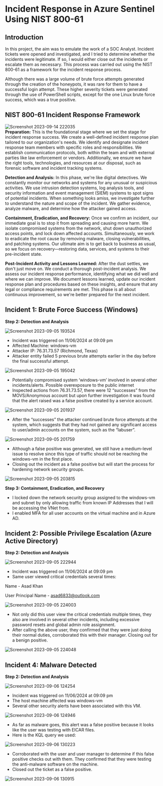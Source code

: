 # Incident Response in Azure Sentinel Using NIST 800-61
## Introduction
In this project, the aim was to emulate the work of a SOC Analyst. Incident tickets were opened and investigated, and I tried to determine whether the incidents were legitimate. If so, I would either close out the incidents or escalate them as necessary. This process was carried out using the NIST 800-61 as a framework for the incident response process.

Although there was a large volume of brute force attempts generated through the creation of the honeypots, it was rare for them to have a successful login attempt. These higher severity tickets were generated through the use of PowerShell scripts, except for the one Linux brute force success, which was a true positive.

## NIST 800-61 Incident Response Framework
![Screenshot 2023-09-14 222035](https://github.com/Lachiecodes/Azure-Incident-Response/assets/138475757/0c2e01e8-eca0-4630-b737-445c79baaf06)<br>
**Preparation:** This is the foundational stage where we set the stage for incident response success. We create a well-defined incident response plan tailored to our organization's needs. We identify and designate incident response team members with specific roles and responsibilities. We establish communication protocols, both within the team and with external parties like law enforcement or vendors. Additionally, we ensure we have the right tools, technologies, and resources at our disposal, such as forensic software and incident tracking systems.<br>

**Detection and Analysis:** In this phase, we're like digital detectives. We constantly monitor our networks and systems for any unusual or suspicious activities. We use intrusion detection systems, log analysis tools, and security information and event management (SIEM) systems to spot signs of potential incidents. When something looks amiss, we investigate further to understand the nature and scope of the incident. We gather evidence, analyze malware, and determine how the attacker gained access.<br>

**Containment, Eradication, and Recovery:** Once we confirm an incident, our immediate goal is to stop it from spreading and causing more harm. We isolate compromised systems from the network, shut down unauthorized access points, and lock down affected accounts. Simultaneously, we work to eradicate the root cause by removing malware, closing vulnerabilities, and patching systems. Our ultimate aim is to get back to business as usual, so we focus on recovery—restoring data, services, and systems to their pre-incident state.<br>

**Post-Incident Activity and Lessons Learned:** After the dust settles, we don't just move on. We conduct a thorough post-incident analysis. We assess our incident response performance, identifying what we did well and where we can improve. We document lessons learned, update our incident response plan and procedures based on these insights, and ensure that any legal or compliance requirements are met. This phase is all about continuous improvement, so we're better prepared for the next incident.<br>

## Incident 1: Brute Force Success (Windows)
**Step 2: Detection and Analysis**

![Screenshot 2023-09-05 193524](https://github.com/asad6833/Azure-Incident-Response/blob/main/Github.png)

- Incident was triggered on 11/06/2024 at 09:09 pm
- Affected Machine: windows-vm
- Attacker IP: 76.31.73.57 (Richmond, Texas)
- Attacker entity failed 5 previous brute attempts earlier in the day before the final successful attempt.<br>

![Screenshot 2023-09-05 195042](https://github.com/asad6833/Azure-Incident-Response/blob/main/Brute%20Force%20Success.png)<br>

 
- Potentially compromised system ‘windows-vm’ involved in several other incidents/alerts. Possible overexposure to the public internet
- Inspected actions from 76.31.73.57, there were 12 “successes” from the MOVS/Anonymous account but upon further investigation it was found that the alert raised was a false positive created by a service account.<br>

![Screenshot 2023-09-05 201937](https://github.com/Lachiecodes/Azure-Incident-Response/assets/138475757/50661698-24f2-46c3-8a6f-5dc2c2e9c2b3)<br>

  
- After the “successes” the attacker continued brute force attempts at the system, which suggests that they had not gained any significant access to user/admin accounts on the system, such as the “labuser”.<br>

![Screenshot 2023-09-05 201759](https://github.com/Lachiecodes/Azure-Incident-Response/assets/138475757/9d4a604a-4d54-4259-9b4a-b3d92b02c84e)<br>


- Although a false positive was generated, we still have a medium-level issue to resolve since this type of traffic should not be reaching the windows-vm in the first place.
- Closing out the incident as a false positive but will start the process for hardening network security groups.<br>


![Screenshot 2023-09-05 203815](https://github.com/asad6833/Azure-Incident-Response/blob/main/Brute%20Force%20SUCCESS%201.png)


**Step 3: Containment, Eradication, and Recovery**

- I locked down the network security group assigned to the windows-vm and subnet by only allowing traffic from known IP Addresses that I will be accessing the VNet from.
- I enabled MFA for all user accounts on the virtual machine and in Azure AD.
  
## Incident 2: Possible Privilege Escalation (Azure Active Directory)
**Step 2: Detection and Analysis**

![Screenshot 2023-09-05 222944](https://github.com/asad6833/Azure-Incident-Response/blob/main/1.png)<br>

- Incident was triggered on 11/06/2024 at 09:09 pm
- Same user viewed critical credentials several times:

Name - Asad Khan

User Principal Name - asad6833@outlook.com <br>

![Screenshot 2023-09-05 224003](https://github.com/asad6833/Azure-Incident-Response/blob/main/2.png)<br>

- Not only did this user view the critical credentials multiple times, they also are involved in several other incidents, including excessive password resets and global admin role assignment.
- After calling the above user, they confirmed that they were just doing their normal duties, corroborated this with their manager. Closing out for a benign positive.<br>

![Screenshot 2023-09-05 224048](https://github.com/asad6833/Azure-Incident-Response/blob/main/3.png)


  
## Incident 4: Malware Detected
**Step 2: Detection and Analysis**

![Screenshot 2023-09-06 124254](https://github.com/asad6833/Azure-Incident-Response/blob/main/Malware%20Detected.png)<br>


- Incident was triggered on 11/06/2024 at 09:09 pm
- The host machine affected was windows-vm
- Several other security alerts have been associated with this VM.<br>

![Screenshot 2023-09-06 124946](https://github.com/asad6833/Azure-Incident-Response/blob/main/Malware%20Detected%202.png)<br>


- As far as malware goes, this alert was a false positive because it looks like the user was testing with EICAR files.
- Here is the KQL query we used:<br>

![Screenshot 2023-09-06 130223](https://github.com/Lachiecodes/Azure-Incident-Response/assets/138475757/da594683-7305-423c-865c-f257523eddeb)<br>

- Corroborated with the user and user manager to determine if this false positive checks out with them. They confirmed that they were testing the anti-malware software on the machine.
- Closed out the ticket as a false positive.<br>

![Screenshot 2023-09-06 130915](https://github.com/asad6833/Azure-Incident-Response/blob/main/Malware%20Detected%203.png)
